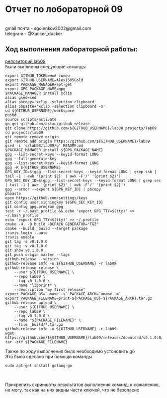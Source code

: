 <h1>Отчет по лобораторной 09</h1>
</br>gmail почта - sgolenkov2002@gmail.com </br>
telegram - @Xacker_ducker

<h2>Ход выполнения лабораторной работы:</h2>

[репозиторий lab09](https://github.com/Alex1505Gold/lab09)</br>
Были выплнены следующие команды
```shell
export GITHUB_TOKEN=мой токен
export GITHUB_USERNAME=Alex1505Gold
export PACKAGE_MANAGER=apt-get
export GPG_PACKAGE_NAME=gpg
$PACKAGE_MANAGER install xclip
alias gsed=sed
alias pbcopy='xclip -selection clipboard'
alias pbpaste='xclip -selection clipboard -o'
cd ${GITHUB_USERNAME}/workspace
pushd .
source scripts/activate
go get github.com/aktau/github-release
git clone https://github.com/${GITHUB_USERNAME}/lab08 projects/lab09
cd projects/lab09
git remote remove origin
git remote add origin https://github.com/${GITHUB_USERNAME}/lab09
gsed -i 's/lab08/lab09/g' README.md
$PACKAGE_MANAGER install ${GPG_PACKAGE_NAME}
gpg --list-secret-keys --keyid-format LONG
gpg --full-generate-key
gpg --list-secret-keys --keyid-format LONG
gpg -K ${GITHUB_USERNAME}
GPG_KEY_ID=$(gpg --list-secret-keys --keyid-format LONG | grep ssb | tail -1 | awk '{print $2}' | awk -F'/' '{print $2}')
GPG_SEC_KEY_ID=$(gpg --list-secret-keys --keyid-format LONG | grep sec | tail -1 | awk '{print $2}' | awk -F'/' '{print $2}')
gpg --armor --export ${GPG_KEY_ID} | pbcopy
pbpaste
open https://github.com/settings/keys
git config user.signingkey ${GPG_SEC_KEY_ID}
git config gpg.program gpg
test -r ~/.bash_profile && echo 'export GPG_TTY=$(tty)' >> ~/.bash_profile
echo 'export GPG_TTY=$(tty)' >> ~/.profile
cmake -H. -B_build -DCPACK_GENERATOR="TGZ"
cmake --build _build --target package
travis login --auto
travis enable
git tag -s v0.1.0.0
git tag -v v0.1.0.0
git show v0.1.0.0
git push origin master --tags
github-release --version
github-release info -u ${GITHUB_USERNAME} -r lab09
github-release release \
    --user ${GITHUB_USERNAME} \
    --repo lab09 \
    --tag v0.1.0.0 \
    --name "libprint" \
    --description "my first release"
export PACKAGE_OS=`uname -s` PACKAGE_ARCH=`uname -m` 
export PACKAGE_FILENAME=print-${PACKAGE_OS}-${PACKAGE_ARCH}.tar.gz
github-release upload \
    --user ${GITHUB_USERNAME} \
    --repo lab09 \
    --tag v0.1.0.0 \
    --name "${PACKAGE_FILENAME}" \
    --file _build/*.tar.gz
github-release info -u ${GITHUB_USERNAME} -r lab09
wget https://github.com/${GITHUB_USERNAME}/lab09/releases/download/v0.1.0.0/${PACKAGE_FILENAME}
tar -ztf ${PACKAGE_FILENAME}
```
Также по ходу выполнения было необходимо устоновить go
</br>
Это было сделано при помощи команды
```shell
sudo apt-get install golang-go
```
</br>

Прикрепить скриншоты результатов выполнения команд, к сожалению, не могу, так как на них видны части ключей, что не безопасно 
